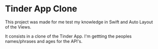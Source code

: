 # Tinder App Clone
This project was made for me test my knowledge in Swift and Auto Layout of the Views.

It consists in a clone of the Tinder App. 
I'm gettting the peoples names/phrases and ages for the API's.
